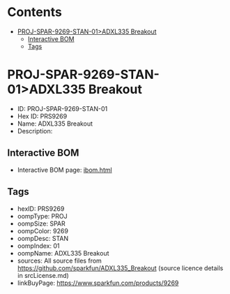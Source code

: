 



Contents
========

* [PROJ-SPAR-9269-STAN-01>ADXL335 Breakout](#proj-spar-9269-stan-01adxl335-breakout)
	* [Interactive BOM](#interactive-bom)
	* [Tags](#tags)

# PROJ-SPAR-9269-STAN-01>ADXL335 Breakout

- ID: PROJ-SPAR-9269-STAN-01
- Hex ID: PRS9269
- Name: ADXL335 Breakout
- Description: 

## Interactive BOM

- Interactive BOM page: [ibom.html](kicad/bom/ibom.html)

## Tags

- hexID: PRS9269
- oompType: PROJ
- oompSize: SPAR
- oompColor: 9269
- oompDesc: STAN
- oompIndex: 01
- oompName: ADXL335 Breakout
- sources: All source files from https://github.com/sparkfun/ADXL335_Breakout (source licence details in srcLicense.md)
- linkBuyPage: https://www.sparkfun.com/products/9269
